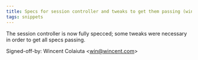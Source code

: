 ```yaml
---
title: Specs for session controller and tweaks to get them passing (wincent.com, 067ca6f)
tags: snippets
---
```


The session controller is now fully specced; some tweaks were necessary in order to get all specs passing.

Signed-off-by: Wincent Colaiuta &lt;win@wincent.com&gt;
